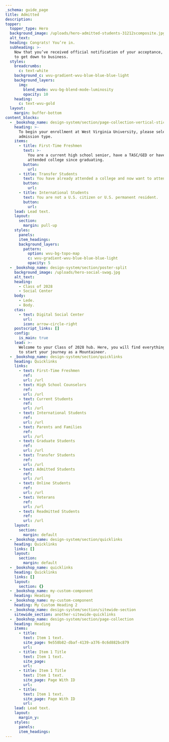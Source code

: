 ```yaml
---
_schema: guide_page
title: Admitted
description:
topper:
  topper_type: Hero
  background_image: /uploads/hero-admitted-students-31212scomposite.jpg
  alt_text:
  heading: Congrats! You’re in.
  subheading: >-
    Now that you’ve received official notification of your acceptance, it’s time
    to get down to business.
  styles:
    breadcrumbs:
      c: text-white
    background_c: wvu-gradient-wvu-blue-blue-blue-light
    background_layers:
      img:
        blend_mode: wvu-bg-blend-mode-luminosity
        opacity: 10
    heading:
      c: text-wvu-gold
  layout:
    margin: buffer-bottom
content_blocks:
  - _bookshop_name: design-system/section/page-collection-vertical-sticky
    heading: >-
      To begin your enrollment at West Virginia University, please select your
      admission type.
    items:
      - title: First-Time Freshmen
        text: >-
          You are a current high school senior, have a TASC/GED or haven't
          attended college since graduating.
        button:
          url:
      - title: Transfer Students
        text: You have already attended a college and now want to attend WVU.
        button:
          url:
      - title: International Students
        text: You are not a U.S. citizen or U.S. permanent resident.
        button:
          url:
    lead: Lead text.
    layout:
      section:
        margin: pull-up
    styles:
      panels:
      item_headings:
      background_layers:
        pattern:
          option: wvu-bg-topo-map
          c: wvu-gradient-wvu-blue-blue-blue-light
          opacity: 5
  - _bookshop_name: design-system/section/poster-split
    background_image: /uploads/hero-social-swag.jpg
    alt_text:
    heading:
      - Class of 2028
      - Social Center
    body:
      - Lede.
      - Body.
    ctas:
      - text: Digital Social Center
        url:
        icon: arrow-circle-right
    postscript_links: []
    config:
      is_main: true
    lead: >-
      Welcome to your Class of 2028 hub. Here, you will find everything you need
      to start your journey as a Mountaineer.
  - _bookshop_name: design-system/section/quicklinks
    heading: Quicklinks
    links:
      - text: First-Time Freshmen
        ref:
        url: /url
      - text: High School Counselors
        ref:
        url: /url
      - text: Current Students
        ref:
        url: /url
      - text: International Students
        ref:
        url: /url
      - text: Parents and Families
        ref:
        url: /url
      - text: Graduate Students
        ref:
        url: /url
      - text: Transfer Students
        ref:
        url: /url
      - text: Admitted Students
        ref:
        url: /url
      - text: Online Students
        ref:
        url: /url
      - text: Veterans
        ref:
        url: /url
      - text: Readmitted Students
        ref:
        url: /url
    layout:
      section:
        margin: default
  - _bookshop_name: design-system/section/quicklinks
    heading: Quicklinks
    links: []
    layout:
      section:
        margin: default
  - _bookshop_name: quicklinks
    heading: Quicklinks
    links: []
    layout:
      section: {}
  - _bookshop_name: my-custom-component
    heading: Heading
  - _bookshop_name: my-custom-component
    heading: My Custom Heading 2
  - _bookshop_name: design-system/section/sitewide-section
    sitewide_section: another-sitewide-quicklinks
  - _bookshop_name: design-system/section/page-collection
    heading: Heading
    items:
      - title:
        text: Item 1 text.
        site_page: 9e558b82-dbaf-4139-a376-0c6d882bc879
        url:
      - title: Item 1 Title
        text: Item 1 text.
        site_page:
        url:
      - title: Item 1 Title
        text: Item 1 text.
        site_page: Page With ID
        url:
      - title:
        text: Item 1 text.
        site_page: Page With ID
        url:
    lead: Lead text.
    layout:
      margin_y:
    styles:
      panels:
      item_headings:
---
```

